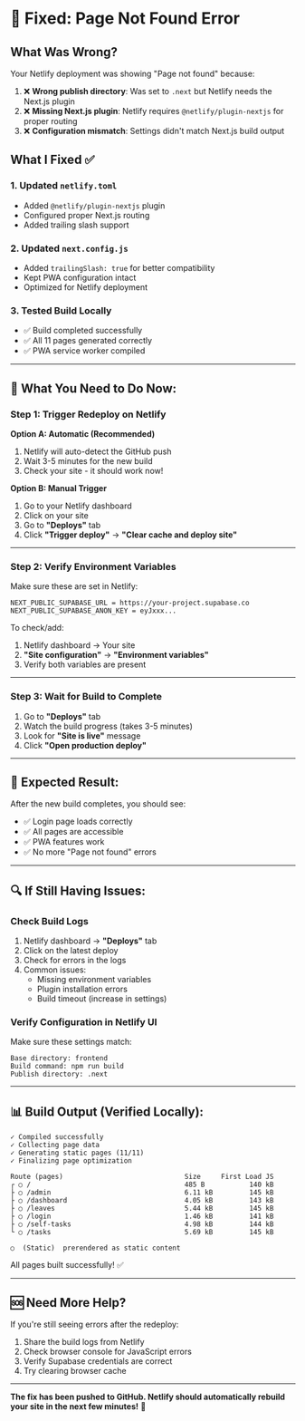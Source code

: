 # 🔧 Fixed: Page Not Found Error

## What Was Wrong?

Your Netlify deployment was showing "Page not found" because:
1. ❌ **Wrong publish directory**: Was set to `.next` but Netlify needs the Next.js plugin
2. ❌ **Missing Next.js plugin**: Netlify requires `@netlify/plugin-nextjs` for proper routing
3. ❌ **Configuration mismatch**: Settings didn't match Next.js build output

## What I Fixed ✅

### 1. Updated `netlify.toml`
- Added `@netlify/plugin-nextjs` plugin
- Configured proper Next.js routing
- Added trailing slash support

### 2. Updated `next.config.js`
- Added `trailingSlash: true` for better compatibility
- Kept PWA configuration intact
- Optimized for Netlify deployment

### 3. Tested Build Locally
- ✅ Build completed successfully
- ✅ All 11 pages generated correctly
- ✅ PWA service worker compiled

---

## 🚀 What You Need to Do Now:

### Step 1: Trigger Redeploy on Netlify

**Option A: Automatic (Recommended)**
1. Netlify will auto-detect the GitHub push
2. Wait 3-5 minutes for the new build
3. Check your site - it should work now!

**Option B: Manual Trigger**
1. Go to your Netlify dashboard
2. Click on your site
3. Go to **"Deploys"** tab
4. Click **"Trigger deploy"** → **"Clear cache and deploy site"**

---

### Step 2: Verify Environment Variables

Make sure these are set in Netlify:

```
NEXT_PUBLIC_SUPABASE_URL = https://your-project.supabase.co
NEXT_PUBLIC_SUPABASE_ANON_KEY = eyJxxx...
```

To check/add:
1. Netlify dashboard → Your site
2. **"Site configuration"** → **"Environment variables"**
3. Verify both variables are present

---

### Step 3: Wait for Build to Complete

1. Go to **"Deploys"** tab
2. Watch the build progress (takes 3-5 minutes)
3. Look for **"Site is live"** message
4. Click **"Open production deploy"**

---

## 🎉 Expected Result:

After the new build completes, you should see:
- ✅ Login page loads correctly
- ✅ All pages are accessible
- ✅ PWA features work
- ✅ No more "Page not found" errors

---

## 🔍 If Still Having Issues:

### Check Build Logs
1. Netlify dashboard → **"Deploys"** tab
2. Click on the latest deploy
3. Check for errors in the logs
4. Common issues:
   - Missing environment variables
   - Plugin installation errors
   - Build timeout (increase in settings)

### Verify Configuration in Netlify UI
Make sure these settings match:
```
Base directory: frontend
Build command: npm run build
Publish directory: .next
```

---

## 📊 Build Output (Verified Locally):

```
✓ Compiled successfully
✓ Collecting page data
✓ Generating static pages (11/11)
✓ Finalizing page optimization

Route (pages)                              Size     First Load JS
┌ ○ /                                      485 B           140 kB
├ ○ /admin                                 6.11 kB         145 kB
├ ○ /dashboard                             4.05 kB         143 kB
├ ○ /leaves                                5.44 kB         145 kB
├ ○ /login                                 1.46 kB         141 kB
├ ○ /self-tasks                            4.98 kB         144 kB
└ ○ /tasks                                 5.69 kB         145 kB

○  (Static)  prerendered as static content
```

All pages built successfully! ✅

---

## 🆘 Need More Help?

If you're still seeing errors after the redeploy:
1. Share the build logs from Netlify
2. Check browser console for JavaScript errors
3. Verify Supabase credentials are correct
4. Try clearing browser cache

---

**The fix has been pushed to GitHub. Netlify should automatically rebuild your site in the next few minutes!** 🚀
